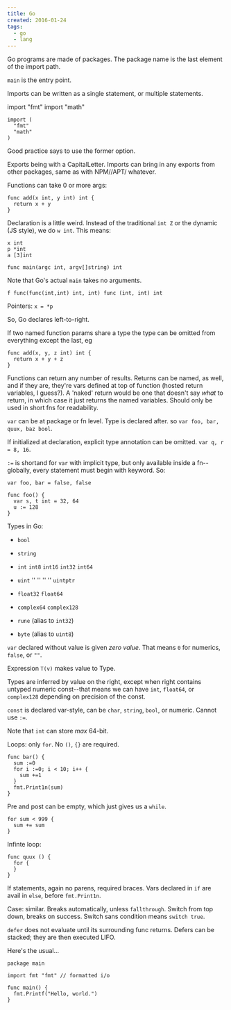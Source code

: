 ```yaml
---
title: Go
created: 2016-01-24
tags:
  - go
  - lang
---
```



Go programs are made of packages. The package name is the last element of the import path.

`main` is the entry point.

Imports can be written as a single statement, or multiple statements.

import "fmt"
import "math"

    import (
      "fmt"
      "math"
    )

Good practice says to use the former option.

Exports being with a CapitalLetter. Imports can bring in any exports from other packages, same as with NPM//APT/ whatever.

Functions can take 0 or more args:

    func add(x int, y int) int {
      return x + y
    }


Declaration is a little weird. Instead of the traditional `int Z` or the dynamic (JS style), we do `w int`. This means:

    x int
    p *int
    a [3]int

    func main(argc int, argv[]string) int


Note that Go's actual `main` takes no arguments.

    f func(func(int,int) int, int) func (int, int) int


Pointers: `x = *p`

So, Go declares left-to-right.

If two named function params share a type the type can be omitted from everything except the last, eg

    func add(x, y, z int) int {
      return x + y + z
    }

Functions can return any number of results. Returns can be named, as well, and if they are, they're vars defined at top of function (hosted return variables, I guess?). A 'naked' return would be one that doesn't say _what_ to return, in which case it just returns the named variables. Should only be used in short fns for readability.

`var` can be at package or fn level. Type is declared after. so `var foo, bar, quux, baz bool`.

If initialized at declaration, explicit type annotation can be omitted. `var q, r = 8, 16`.

`:=` is shortand for `var` with implicit type, but only available inside a fn--globally, every statement must begin with keyword. So:

    var foo, bar = false, false

    func foo() {
      var s, t int = 32, 64
      u := 128
    }

Types in Go:
* `bool`
* `string`
* `int` `int8` `int16` `int32` `int64`
* `uint` ''     ''      ''       ''  `uintptr`

* `float32` `float64`
* `complex64` `complex128`
* `rune` (alias to `int32`)
* `byte` (alias to `uint8`)

`var` declared without value is given _zero value_. That means `0` for numerics, `false`, or `""`.

Expression `T(v)` makes value to Type.

Types are inferred by value on the right, except when right contains untyped numeric const--that means we can have `int`, `float64`, or `complex128` depending on precision of the const.

`const` is declared var-style, can be `char`, `string`, `bool`, or numeric. Cannot use `:=`.

Note that `int` can store _max_ 64-bit.

Loops: only `for`. No `()`, `{}` are required.


    func bar() {
      sum :=0
      for i :=0; i < 10; i++ {
        sum +=1
      }
      fmt.Print1n(sum)
    }


Pre and post can be empty, which just gives us a `while`.


    for sum < 999 {
      sum += sum
    }


Infinte loop:

    func quux () {
      for {
      }
    }


If statements, again no parens, required braces. Vars declared in `if` are avail in `else`, before `fmt.Print1n`.

Case: similar. Breaks automatically, unless `fallthrough`. Switch from top down, breaks on success. Switch sans condition means `switch true`.

`defer` does not evaluate until its surrounding func returns. Defers can be stacked; they are then executed LIFO.

Here's the usual...

    package main

    import fmt "fmt" // formatted i/o

    func main() {
      fmt.Printf("Hello, world.")
    }

